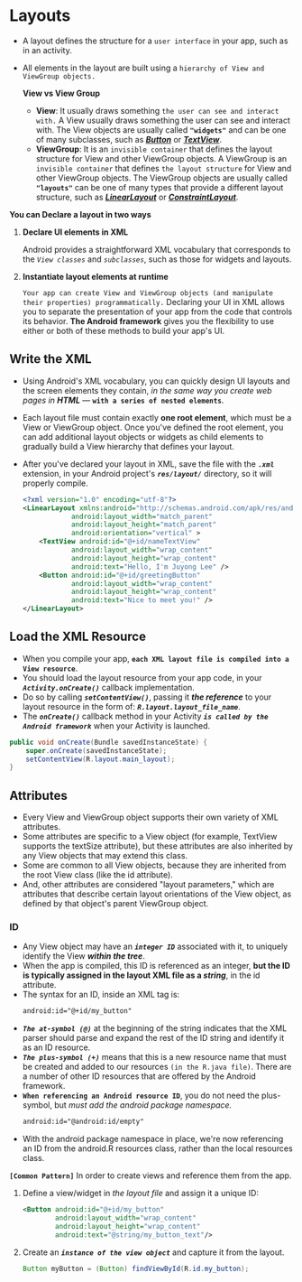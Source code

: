 # Layouts
- A layout defines the structure for a `user interface` in your app, such as in an activity. 
- All elements in the layout are built using a `hierarchy of View and ViewGroup objects.` 

     **View vs View Group**
    - **View**: It usually draws something `the user can see and interact with.` A View usually draws something the user can see and interact with. The View objects are usually called **`"widgets"`** and can be one of many subclasses, such as __*[Button](https://developer.android.com/reference/android/widget/Button)*__ or __*[TextView](https://developer.android.com/reference/android/widget/TextView)*__. 
    - **ViewGroup**: It is an `invisible container` that defines the layout structure for View and other ViewGroup objects. A ViewGroup is an `invisible container` that defines `the layout structure` for View and other ViewGroup objects. The ViewGroup objects are usually called **`"layouts"`** can be one of many types that provide a different layout structure, such as **_[LinearLayout](https://developer.android.com/reference/android/widget/LinearLayout)_** or **_[ConstraintLayout](https://developer.android.com/reference/android/support/constraint/ConstraintLayout)_**.

**You can Declare a layout in two ways**
1. **Declare UI elements in XML**

    Android provides a straightforward XML vocabulary that corresponds to the _`View classes`_ and _`subclasses`_, such as those for widgets and layouts.
2. **Instantiate layout elements at runtime** 
    
    `Your app can create View and ViewGroup objects (and manipulate their properties) programmatically.` Declaring your UI in XML allows you to separate the presentation of your app from the code that controls its behavior. **The Android framework** gives you the flexibility to use either or both of these methods to build your app's UI.

    
## Write the XML
- Using Android's XML vocabulary, you can quickly design UI layouts and the screen elements they contain, _in the same way you create web pages in **HTML**_ — **`with a series of nested elements`**. 
- Each layout file must contain exactly **one root element**, which must be a View or ViewGroup object. Once you've defined the root element, you can add additional layout objects or widgets as child elements to gradually build a View hierarchy that defines your layout.
- After you've declared your layout in XML, save the file with the **_`.xml`_** extension, in your Android project's **_`res/layout/`_** directory, so it will properly compile.

    ```xml
    <?xml version="1.0" encoding="utf-8"?>
    <LinearLayout xmlns:android="http://schemas.android.com/apk/res/android"
                android:layout_width="match_parent"
                android:layout_height="match_parent"
                android:orientation="vertical" >
        <TextView android:id="@+id/nameTextView"
                android:layout_width="wrap_content"
                android:layout_height="wrap_content"
                android:text="Hello, I'm Juyong Lee" />
        <Button android:id="@+id/greetingButton"
                android:layout_width="wrap_content"
                android:layout_height="wrap_content"
                android:text="Nice to meet you!" />
    </LinearLayout>
    ```

## Load the XML Resource
- When you compile your app, **`each XML layout file is compiled into a View resource`**. 
- You should load the layout resource from your app code, in your _**`Activity.onCreate()`**_ callback implementation. 
- Do so by calling _**`setContentView()`**_, passing it _**the reference**_ to your layout resource in the form of: _**`R.layout.layout_file_name`**_.
- The _**`onCreate()`**_ callback method in your Activity _**`is called by the Android framework`**_ when your Activity is launched.
```java
public void onCreate(Bundle savedInstanceState) {
    super.onCreate(savedInstanceState);
    setContentView(R.layout.main_layout);
}
```

## Attributes
- Every View and ViewGroup object supports their own variety of XML attributes. 
- Some attributes are specific to a View object (for example, TextView supports the textSize attribute), but these attributes are also inherited by any View objects that may extend this class. 
- Some are common to all View objects, because they are inherited from the root View class (like the id attribute). 
- And, other attributes are considered "layout parameters," which are attributes that describe certain layout orientations of the View object, as defined by that object's parent ViewGroup object.
### ID
- Any View object may have an _**`integer ID`**_ associated with it, to uniquely identify the View _**within the tree**_. 
- When the app is compiled, this ID is referenced as an integer, **but the ID is typically assigned in the layout XML file as a _string_**, in the id attribute. 
- The syntax for an ID, inside an XML tag is:
    ```xml
    android:id="@+id/my_button"
    ```
- _**`The at-symbol (@)`**_ at the beginning of the string indicates that the XML parser should parse and expand the rest of the ID string and identify it as an ID resource. 
- _**`The plus-symbol (+)`**_ means that this is a new resource name that must be created and added to our resources `(in the R.java file)`. There are a number of other ID resources that are offered by the Android framework. 
- **`When referencing an Android resource ID`**, you do not need the plus-symbol, but _must add the android package namespace._
    ```xml
    android:id="@android:id/empty"
    ```
- With the android package namespace in place, we're now referencing an ID from the android.R resources class, rather than the local resources class.

**`[Common Pattern]`** In order to create views and reference them from the app.
1. Define a view/widget in _the layout file_ and assign it a unique ID:

    ```xml
    <Button android:id="@+id/my_button"
            android:layout_width="wrap_content"
            android:layout_height="wrap_content"
            android:text="@string/my_button_text"/>
    ```

2. Create an _**`instance of the view object`**_ and capture it from the layout.
    ```java
    Button myButton = (Button) findViewById(R.id.my_button);
    ```